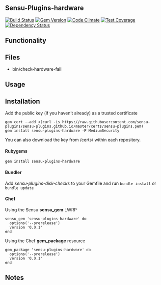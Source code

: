 ## Sensu-Plugins-hardware

[![Build Status](https://travis-ci.org/sensu-plugins/sensu-plugins-hardware.svg?branch=master)](https://travis-ci.org/sensu-plugins/sensu-plugins-hardware)
[![Gem Version](https://badge.fury.io/rb/sensu-plugins-hardware.svg)](http://badge.fury.io/rb/sensu-plugins-hardware)
[![Code Climate](https://codeclimate.com/github/sensu-plugins/sensu-plugins-hardware/badges/gpa.svg)](https://codeclimate.com/github/sensu-plugins/sensu-plugins-hardware)
[![Test Coverage](https://codeclimate.com/github/sensu-plugins/sensu-plugins-hardware/badges/coverage.svg)](https://codeclimate.com/github/sensu-plugins/sensu-plugins-hardware)
[![Dependency Status](https://gemnasium.com/sensu-plugins/sensu-plugins-hardware.svg)](https://gemnasium.com/sensu-plugins/sensu-plugins-hardware)

## Functionality

## Files
 * bin/check-hardware-fail

## Usage

## Installation

Add the public key (if you haven’t already) as a trusted certificate

```
gem cert --add <(curl -Ls https://raw.githubusercontent.com/sensu-plugins/sensu-plugins.github.io/master/certs/sensu-plugins.pem)
gem install sensu-plugins-hardware -P MediumSecurity
```

You can also download the key from /certs/ within each repository.

#### Rubygems

`gem install sensu-plugins-hardware`

#### Bundler

Add *sensu-plugins-disk-checks* to your Gemfile and run `bundle install` or `bundle update`

#### Chef

Using the Sensu **sensu_gem** LWRP
```
sensu_gem 'sensu-plugins-hardware' do
  options('--prerelease')
  version '0.0.1'
end
```

Using the Chef **gem_package** resource
```
gem_package 'sensu-plugins-hardware' do
  options('--prerelease')
  version '0.0.1'
end
```

## Notes
